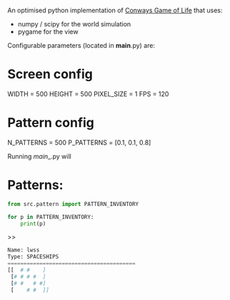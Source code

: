 An optimised python implementation of [Conways Game of Life](https://en.wikipedia.org/wiki/Conway%27s_Game_of_Life) that uses:
- numpy / scipy for the world simulation
- pygame for the view

Configurable parameters (located in __main__.py) are:

# Screen config
WIDTH = 500
HEIGHT = 500
PIXEL_SIZE = 1
FPS = 120

# Pattern config
N_PATTERNS = 500
P_PATTERNS = [0.1, 0.1, 0.8]

Running _main__.py will


# Patterns:

``` python
from src.pattern import PATTERN_INVENTORY

for p in PATTERN_INVENTORY:
    print(p)
```

\>>
``` python
Name: lwss
Type: SPACESHIPS
========================================
[[  # #    ]
 [# # # #  ]
 [# #   # #]
 [    # #  ]]
```
